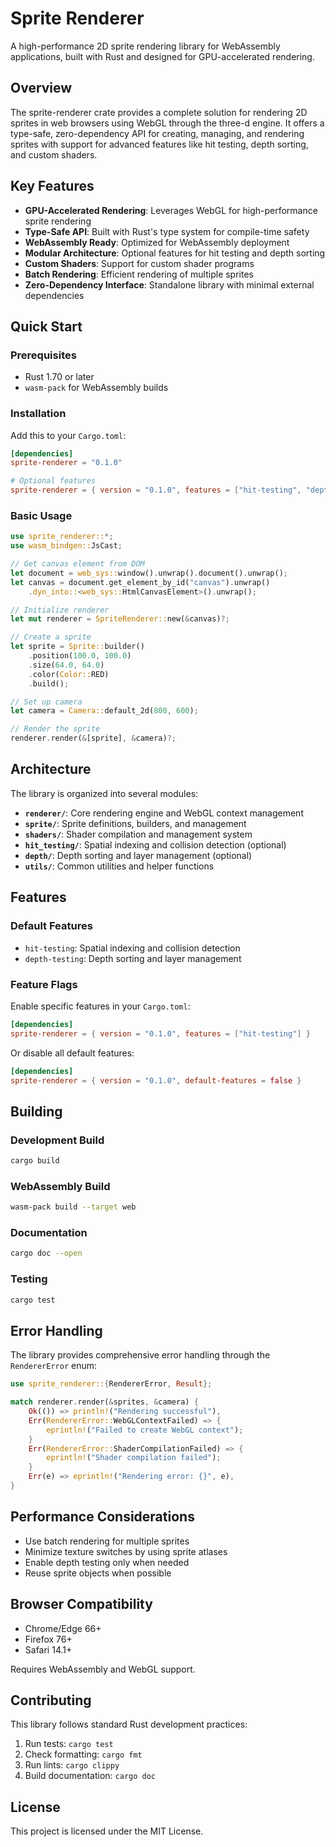 # Sprite Renderer

A high-performance 2D sprite rendering library for WebAssembly applications, built with Rust and designed for GPU-accelerated rendering.

## Overview

The sprite-renderer crate provides a complete solution for rendering 2D sprites in web browsers using WebGL through the three-d engine. It offers a type-safe, zero-dependency API for creating, managing, and rendering sprites with support for advanced features like hit testing, depth sorting, and custom shaders.

## Key Features

- **GPU-Accelerated Rendering**: Leverages WebGL for high-performance sprite rendering
- **Type-Safe API**: Built with Rust's type system for compile-time safety
- **WebAssembly Ready**: Optimized for WebAssembly deployment
- **Modular Architecture**: Optional features for hit testing and depth sorting
- **Custom Shaders**: Support for custom shader programs
- **Batch Rendering**: Efficient rendering of multiple sprites
- **Zero-Dependency Interface**: Standalone library with minimal external dependencies

## Quick Start

### Prerequisites

- Rust 1.70 or later
- `wasm-pack` for WebAssembly builds

### Installation

Add this to your `Cargo.toml`:

```toml
[dependencies]
sprite-renderer = "0.1.0"

# Optional features
sprite-renderer = { version = "0.1.0", features = ["hit-testing", "depth-testing"] }
```

### Basic Usage

```rust
use sprite_renderer::*;
use wasm_bindgen::JsCast;

// Get canvas element from DOM
let document = web_sys::window().unwrap().document().unwrap();
let canvas = document.get_element_by_id("canvas").unwrap()
    .dyn_into::<web_sys::HtmlCanvasElement>().unwrap();

// Initialize renderer
let mut renderer = SpriteRenderer::new(&canvas)?;

// Create a sprite
let sprite = Sprite::builder()
    .position(100.0, 100.0)
    .size(64.0, 64.0)
    .color(Color::RED)
    .build();

// Set up camera
let camera = Camera::default_2d(800, 600);

// Render the sprite
renderer.render(&[sprite], &camera)?;
```

## Architecture

The library is organized into several modules:

- **`renderer/`**: Core rendering engine and WebGL context management
- **`sprite/`**: Sprite definitions, builders, and management
- **`shaders/`**: Shader compilation and management system
- **`hit_testing/`**: Spatial indexing and collision detection (optional)
- **`depth/`**: Depth sorting and layer management (optional)
- **`utils/`**: Common utilities and helper functions

## Features

### Default Features

- `hit-testing`: Spatial indexing and collision detection
- `depth-testing`: Depth sorting and layer management

### Feature Flags

Enable specific features in your `Cargo.toml`:

```toml
[dependencies]
sprite-renderer = { version = "0.1.0", features = ["hit-testing"] }
```

Or disable all default features:

```toml
[dependencies]
sprite-renderer = { version = "0.1.0", default-features = false }
```

## Building

### Development Build

```bash
cargo build
```

### WebAssembly Build

```bash
wasm-pack build --target web
```

### Documentation

```bash
cargo doc --open
```

### Testing

```bash
cargo test
```

## Error Handling

The library provides comprehensive error handling through the `RendererError` enum:

```rust
use sprite_renderer::{RendererError, Result};

match renderer.render(&sprites, &camera) {
    Ok(()) => println!("Rendering successful"),
    Err(RendererError::WebGLContextFailed) => {
        eprintln!("Failed to create WebGL context");
    }
    Err(RendererError::ShaderCompilationFailed) => {
        eprintln!("Shader compilation failed");
    }
    Err(e) => eprintln!("Rendering error: {}", e),
}
```

## Performance Considerations

- Use batch rendering for multiple sprites
- Minimize texture switches by using sprite atlases
- Enable depth testing only when needed
- Reuse sprite objects when possible

## Browser Compatibility

- Chrome/Edge 66+
- Firefox 76+
- Safari 14.1+

Requires WebAssembly and WebGL support.

## Contributing

This library follows standard Rust development practices:

1. Run tests: `cargo test`
2. Check formatting: `cargo fmt`
3. Run lints: `cargo clippy`
4. Build documentation: `cargo doc`

## License

This project is licensed under the MIT License.